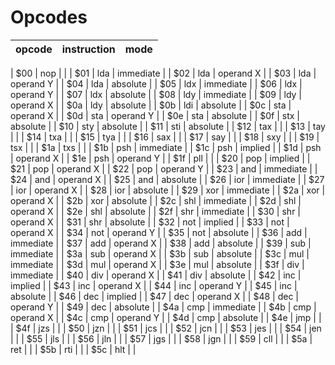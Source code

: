 # Opcodes

| opcode | instruction | mode |
| --- | --- | --- |
<!-- START OPCODES -->
| $00 | nop |  |
| $01 | lda | immediate |
| $02 | lda | operand X |
| $03 | lda | operand Y |
| $04 | lda | absolute |
| $05 | ldx | immediate |
| $06 | ldx | operand Y |
| $07 | ldx | absolute |
| $08 | ldy | immediate |
| $09 | ldy | operand X |
| $0a | ldy | absolute |
| $0b | ldi | absolute |
| $0c | sta | operand X |
| $0d | sta | operand Y |
| $0e | sta | absolute |
| $0f | stx | absolute |
| $10 | sty | absolute |
| $11 | sti | absolute |
| $12 | tax |  |
| $13 | tay |  |
| $14 | txa |  |
| $15 | tya |  |
| $16 | sax |  |
| $17 | say |  |
| $18 | sxy |  |
| $19 | tsx |  |
| $1a | txs |  |
| $1b | psh | immediate |
| $1c | psh | implied |
| $1d | psh | operand X |
| $1e | psh | operand Y |
| $1f | pll |  |
| $20 | pop | implied |
| $21 | pop | operand X |
| $22 | pop | operand Y |
| $23 | and | immediate |
| $24 | and | operand X |
| $25 | and | absolute |
| $26 | ior | immediate |
| $27 | ior | operand X |
| $28 | ior | absolute |
| $29 | xor | immediate |
| $2a | xor | operand X |
| $2b | xor | absolute |
| $2c | shl | immediate |
| $2d | shl | operand X |
| $2e | shl | absolute |
| $2f | shr | immediate |
| $30 | shr | operand X |
| $31 | shr | absolute |
| $32 | not | implied |
| $33 | not | operand X |
| $34 | not | operand Y |
| $35 | not | absolute |
| $36 | add | immediate |
| $37 | add | operand X |
| $38 | add | absolute |
| $39 | sub | immediate |
| $3a | sub | operand X |
| $3b | sub | absolute |
| $3c | mul | immediate |
| $3d | mul | operand X |
| $3e | mul | absolute |
| $3f | div | immediate |
| $40 | div | operand X |
| $41 | div | absolute |
| $42 | inc | implied |
| $43 | inc | operand X |
| $44 | inc | operand Y |
| $45 | inc | absolute |
| $46 | dec | implied |
| $47 | dec | operand X |
| $48 | dec | operand Y |
| $49 | dec | absolute |
| $4a | cmp | immediate |
| $4b | cmp | operand X |
| $4c | cmp | operand Y |
| $4d | cmp | absolute |
| $4e | jmp |  |
| $4f | jzs |  |
| $50 | jzn |  |
| $51 | jcs |  |
| $52 | jcn |  |
| $53 | jes |  |
| $54 | jen |  |
| $55 | jls |  |
| $56 | jln |  |
| $57 | jgs |  |
| $58 | jgn |  |
| $59 | cll |  |
| $5a | ret |  |
| $5b | rti |  |
| $5c | hlt |  |
<!-- END OPCODES -->
